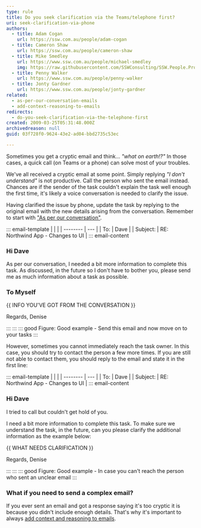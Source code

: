 ```yaml
---
type: rule
title: Do you seek clarification via the Teams/telephone first?
uri: seek-clarification-via-phone
authors:
  - title: Adam Cogan
    url: https://ssw.com.au/people/adam-cogan
  - title: Cameron Shaw
    url: https://ssw.com.au/people/cameron-shaw
  - title: Mike Smedley
    url: https://www.ssw.com.au/people/michael-smedley
    img: https://raw.githubusercontent.com/SSWConsulting/SSW.People.Profiles/main/Michael-Smedley/Images/Michael-Smedley-Profile.jpg
  - title: Penny Walker
    url: https://www.ssw.com.au/people/penny-walker
  - title: Jonty Gardner
    url: https://www.ssw.com.au/people/jonty-gardner
related:
  - as-per-our-conversation-emails
  - add-context-reasoning-to-emails
redirects:
  - do-you-seek-clarification-via-the-telephone-first
created: 2009-03-25T05:31:48.000Z
archivedreason: null
guid: 03f728f0-9624-43e2-ad04-bbd2735c53ec

---
```


Sometimes you get a cryptic email and think... _"what on earth!?"_ In those cases, a quick call (on Teams or a phone) can solve most of your troubles.

We've all received a cryptic email at some point. Simply replying _"I don't understand"_ is not productive. Call the person who sent the email instead. Chances are if the sender of the task couldn't explain the task well enough the first time, it's likely a voice conversation is needed to clarify the issue.

<!--endintro-->

Having clarified the issue by phone, update the task by replying to the original email with the new details arising from the conversation. Remember to start with ["As per our conversation"](/as-per-our-conversation-emails).

::: email-template
|          |     |
| -------- | --- |
| To:      | Dave |
| Subject: | RE: Northwind App - Changes to UI |
::: email-content  

### Hi Dave

As per our conversation, I needed a bit more information to complete this task. As discussed, in the future so I don't have to bother you, please send me as much information about a task as possible.  

### To Myself

{{ INFO YOU'VE GOT FROM THE CONVERSATION }}

Regards,
Denise  

:::
:::
::: good
Figure: Good example - Send this email and now move on to your tasks
:::

However, sometimes you cannot immediately reach the task owner. In this case, you should try to contact the person a few more times. If you are still not able to contact them, you should reply to the email and state it in the first line:

::: email-template
|          |     |
| -------- | --- |
| To:      | Dave |
| Subject: | RE: Northwind App - Changes to UI |
::: email-content  

### Hi Dave

I tried to call but couldn't get hold of you.

I need a bit more information to complete this task. To make sure we understand the task, in the future, can you please clarify the additional information as the example below:

{{ WHAT NEEDS CLARIFICATION }}

Regards,
Denise  

:::
:::
::: good
Figure: Good example - In case you can't reach the person who sent an unclear email
:::

### What if you need to send a complex email?

If you ever sent an email and got a response saying it's too cryptic it is because you didn't include enough details. That's why it's important to always [add context and reasoning to emails](/do-you-add-context-reasoning-to-your-emails).
